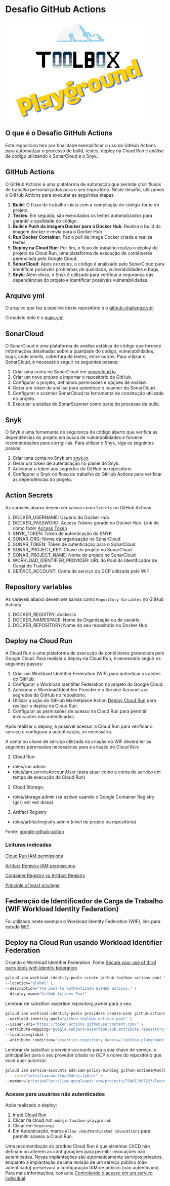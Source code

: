 # Desafio GitHub Actions

![Toolbox Playground](img/toolbox-playground.png)

## O que é o Desafio GitHub Actions

Este repositório tem por finalidade exemplificar o uso do GitHub Actions para automatizar o processo de build, testes, deploy na Cloud Run e análise de código utilizando o SonarCloud e o Snyk.

## GitHub Actions
O GitHub Actions é uma plataforma de automação que permite criar fluxos de trabalho personalizados para o seu repositório. Neste desafio, utilizamos o GitHub Actions para executar as seguintes etapas:

1. **Build**: O fluxo de trabalho inicia com a compilação do código-fonte do projeto.
2. **Testes**: Em seguida, são executados os testes automatizados para garantir a qualidade do código.
3. **Build e Push da imagem Docker para o Docker Hub**: Realiza o build da imagem docker e envia para o Docker Hub
4. **Run Docker Container**: Faz o pull da image Docker criada e realiza testes.
5. **Deploy na Cloud Run**: Por fim, o fluxo de trabalho realiza o deploy do projeto na Cloud Run, uma plataforma de execução de contêineres gerenciada pelo Google Cloud.
6. **SonarCloud**: Após os testes, o código é analisado pelo SonarCloud para identificar possíveis problemas de qualidade, vulnerabilidades e bugs.
7. **Snyk**: Além disso, o Snyk é utilizado para verificar a segurança das dependências do projeto e identificar possíveis vulnerabilidades.

## Arquivo yml

O arquivo que faz a pipeline deste repositório é o [github-challenge.yml](./../../.github/workflows/github-challenge.yml)

O modelo dele é o [main.yml](./.github/workflows/main.yml)

## SonarCloud
O SonarCloud é uma plataforma de análise estática de código que fornece informações detalhadas sobre a qualidade do código, vulnerabilidades, bugs, code smells, cobertura de testes, entre outros. Para utilizar o SonarCloud, é necessário seguir os seguintes passos:

1. Criar uma conta no SonarCloud em [sonarcloud.io](https://sonarcloud.io/).
2. Criar um novo projeto e importar o repositório do GitHub.
3. Configurar o projeto, definindo permissões e opções de análise.
4. Gerar um token de análise para autenticar o scanner do SonarCloud.
5. Configurar o scanner SonarCloud na ferramenta de construção utilizada no projeto.
6. Executar a análise do SonarScanner como parte do processo de build.

## Snyk
O Snyk é uma ferramenta de segurança de código aberto que verifica as dependências do projeto em busca de vulnerabilidades e fornece recomendações para corrigi-las. Para utilizar o Snyk, siga os seguintes passos:

1. Criar uma conta no Snyk em [snyk.io](https://snyk.io/).
2. Gerar um token de autenticação no painel do Snyk.
3. Adicionar o token aos segredos do GitHub no repositório.
4. Configurar o Snyk no fluxo de trabalho do GitHub Actions para verificar as dependências do projeto.

## Action Secrets

As varáveis abaixo devem ser salvas como `Secrets` no GitHub Actions

1. DOCKER_USERNAME: Usuário do Docker Hub
2. DOCKER_PASSWORD: Access Tokens gerado no Docker Hub. Link de como fazer [Access Token](https://docs.docker.com/security/for-developers/access-tokens/)
3. SNYK_TOKEN: Token de autenticação do SNYK
4. SONAR_ORG:  Nome da organização no SonarCloud
5. SONAR_TOKEN: Token de autenticação para o SonarCloud
6. SONAR_PROJECT_KEY: Chave do projeto no SonarCloud
7. SONAR_PROJECT_NAME: Nome do projeto no SonarCloud
8. WORKLOAD_IDENTIFIER_PROVIDER: URL do Pool do Identificador de Carga de Trabalho
9. SERVICE_ACCOUNT: Conta de serviço do GCP utilizada pelo WIF

## Repository variables

As varáveis abaixo devem ser salvas como `Repository Variables` no GitHub Actions

1. DOCKER_REGISTRY: docker.io
2. DOCKER_NAMESPACE: Nome da Organização ou de usuário.
3. DOCKER_REPOSITORY: Nome do seu repositório no Docker Hub

## Deploy na Cloud Run

A Cloud Run é uma plataforma de execução de contêineres gerenciada pelo Google Cloud. Para realizar o deploy na Cloud Run, é necessário seguir os seguintes passos:

1. Criar um Workload Identifier Federation (WIF) para autenticar as ações do GitHub.
2. Configurar o Workload Identifier Federation no projeto do Google Cloud.
3. Adicionar o Workload Identifier Provider e o Service Account aos segredos do GitHub no repositório.
4. Utilizar a ação do GitHub Marketplace Action [Deploy Cloud Run](https://github.com/marketplace/actions/deploy-to-cloud-run) para realizar o deploy na Cloud Run.
5. Configurar as permissões de acesso na Cloud Run para permitir invocações não autenticadas.

Após realizar o deploy, é possível acessar a Cloud Run para verificar o serviço e configurar a autenticação, se necessário.

A conta ou chave de serviço utilizada na criação do WIF deverá ter as seguintes permissões necessárias para a criação do Cloud Run:

1. Cloud Run:
- roles/run.admin
- roles/iam.serviceAccountUser     (para atuar como a conta de serviço em tempo de execução do Cloud Run)

2. Cloud Storage:
- roles/storage.admin   (se estiver usando o Google Container Registry (gcr) em vez disso)

3. Artifact Registry
- roles/artifactregistry.admin     (nível de projeto ou repositório)

Fonte: [google-github-action](https://github.com/google-github-actions/example-workflows/blob/main/workflows/deploy-cloudrun/cloudrun-docker.yml)

 ### Leituras indicadas
 
[Cloud Run IAM permissions](https://cloud.google.com/run/docs/deploying)

[Artifact Registry IAM permissions](https://cloud.google.com/artifact-registry/docs/access-control#roles)

[Container Registry vs Artifact Registry](https://cloud.google.com/blog/products/application-development/understanding-artifact-registry-vs-container-registry)

[Principle of least privilege](https://cloud.google.com/blog/products/identity-security/dont-get-pwned-practicing-the-principle-of-least-privilege)

## Federação de Identificador de Carga de Trabalho (WIF Workload Identity Federation)

Foi utilizado neste exemplo o Workload Identity Federation (WIF), link para estudo [WIF](https://cloud.google.com/iam/docs/workload-identity-federation?hl=pt-br).

## Deploy na Cloud Run usando Workload Identifier Federation

Criando o Workload Identifier Federation. 
Fonte [Secure your use of third party tools with identity federation](https://cloud.google.com/blog/products/identity-security/secure-your-use-of-third-party-tools-with-identity-federation)

```bash
gcloud iam workload-identity-pools create github-toolbox-actions-pool \
--location="global" \
--description="The pool to authenticate GitHub actions." \
--display-name="GitHub Actions Pool"
```

Lembrar de substituir assertion.repository_owner para o seu.

```bash
gcloud iam workload-identity-pools providers create-oidc github-actions-oidc \
--workload-identity-pool="github-toolbox-actions-pool" \
--issuer-uri="https://token.actions.githubusercontent.com/" \
--attribute-mapping="google.subject=assertion.sub,attribute.repository=assertion.repository,attribute.repository_owner=assertion.repository_owner,attribute.branch=assertion.sub.extract('/heads/{branch}/')" \
--location=global \
--attribute-condition="assertion.repository_owner=='toolbox-playground'"
```

Lembrar de substituir a service-accounts para a sua chave de serviço, o principalSet para o seu provedor criado no GCP e nome do repositório que você quer autorizar.

```bash
gcloud iam service-accounts add-iam-policy-binding github-actions@toolbox-sandbox-388523.iam.gserviceaccount.com \
  --role="roles/iam.workloadIdentityUser" \
--member="principalSet://iam.googleapis.com/projects/794011605223/locations/global/workloadIdentityPools/github-toolbox-actions-pool/attribute.repository/toolbox-playground/pipelines-exemplo-basico"
```

### Acesso para usuários não autenticados

Após realizado o deploy:
1. Ir até [Cloud Run](https://console.cloud.google.com/run)
2. Clicar na cloud run `nodejs-toolbox-playground`
3. Clicar em `Segurança`
4. Em Autenticação, marca `Allow unauthenticated invocations` para permitir acesso a Cloud Run.

Uma recomendação do produto Cloud Run é que sistemas CI/CD não definam ou alterem as configurações para permitir invocações não autenticadas. Novas implantações são automaticamente serviços privados, enquanto a implantação de uma revisão de um serviço público (não autenticado) preservará a configuração IAM de público (não autenticado). Para mais informações, consulte [Controlando o acesso em um serviço individual](https://cloud.google.com/run/docs/securing/managing-access).
